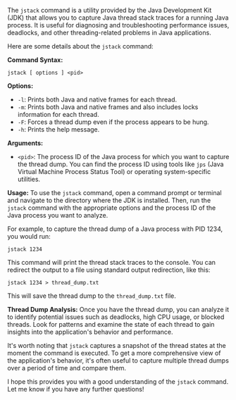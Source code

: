 The `jstack` command is a utility provided by the Java Development Kit (JDK) that allows you to capture Java thread stack traces for a running Java process. It is useful for diagnosing and troubleshooting performance issues, deadlocks, and other threading-related problems in Java applications.

Here are some details about the `jstack` command:

**Command Syntax:**
```
jstack [ options ] <pid>
```

**Options:**
- `-l`: Prints both Java and native frames for each thread.
- `-m`: Prints both Java and native frames and also includes locks information for each thread.
- `-F`: Forces a thread dump even if the process appears to be hung.
- `-h`: Prints the help message.

**Arguments:**
- `<pid>`: The process ID of the Java process for which you want to capture the thread dump. You can find the process ID using tools like `jps` (Java Virtual Machine Process Status Tool) or operating system-specific utilities.

**Usage:**
To use the `jstack` command, open a command prompt or terminal and navigate to the directory where the JDK is installed. Then, run the `jstack` command with the appropriate options and the process ID of the Java process you want to analyze.

For example, to capture the thread dump of a Java process with PID 1234, you would run:
```
jstack 1234
```

This command will print the thread stack traces to the console. You can redirect the output to a file using standard output redirection, like this:
```
jstack 1234 > thread_dump.txt
```

This will save the thread dump to the `thread_dump.txt` file.

**Thread Dump Analysis:**
Once you have the thread dump, you can analyze it to identify potential issues such as deadlocks, high CPU usage, or blocked threads. Look for patterns and examine the state of each thread to gain insights into the application's behavior and performance.

It's worth noting that `jstack` captures a snapshot of the thread states at the moment the command is executed. To get a more comprehensive view of the application's behavior, it's often useful to capture multiple thread dumps over a period of time and compare them.

I hope this provides you with a good understanding of the `jstack` command. Let me know if you have any further questions!